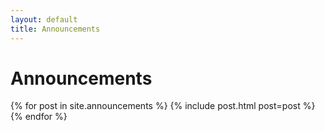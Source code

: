 ```yaml
---
layout: default
title: Announcements
---
```


# Announcements

{% for post in site.announcements %}
  {% include post.html post=post %}
{% endfor %}
